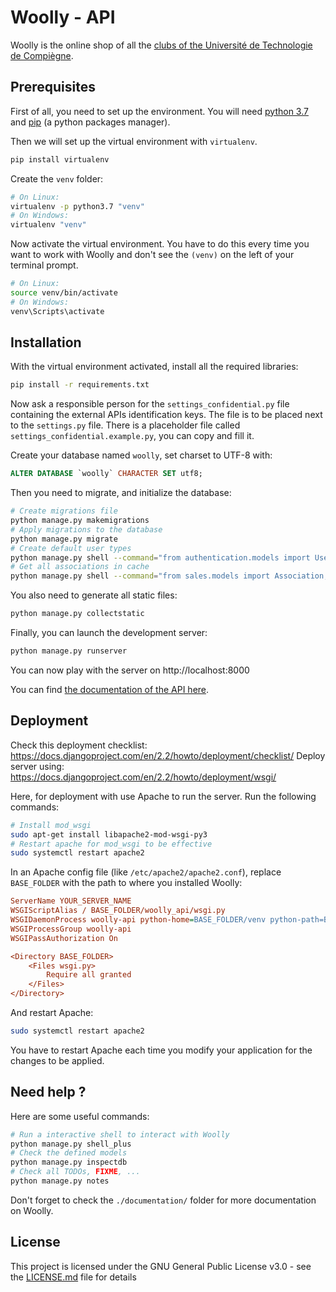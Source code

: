 # Woolly - API

Woolly is the online shop of all the [clubs of the Université de Technologie de Compiègne](https://assos.utc.fr/woolly/).


## Prerequisites

First of all, you need to set up the environment.
You will need [python 3.7](https://www.python.org/downloads/) and [pip](https://pypi.org/project/pip/) (a python packages manager).


Then we will set up the virtual environment with `virtualenv`.
```bash
pip install virtualenv
```

Create the `venv` folder:
```bash
# On Linux:
virtualenv -p python3.7 "venv"
# On Windows:
virtualenv "venv"
```

Now activate the virtual environment. You have to do this every time you want to work with Woolly and don't see the `(venv)` on the left of your terminal prompt.
```bash
# On Linux:
source venv/bin/activate
# On Windows:
venv\Scripts\activate
```


## Installation

With the virtual environment activated, install all the required libraries:
```bash
pip install -r requirements.txt
```


Now ask a responsible person for the `settings_confidential.py` file containing the external APIs identification keys. The file is to be placed next to the `settings.py` file. There is a placeholder file called `settings_confidential.example.py`, you can copy and fill it.


Create your database named `woolly`, set charset to UTF-8 with:
```sql
ALTER DATABASE `woolly` CHARACTER SET utf8;
```

Then you need to migrate, and initialize the database:
```bash
# Create migrations file
python manage.py makemigrations
# Apply migrations to the database
python manage.py migrate
# Create default user types
python manage.py shell --command="from authentication.models import UserType; UserType.init_defaults()"
# Get all associations in cache
python manage.py shell --command="from sales.models import Association; Association.objects.get_with_api_data()"
```

You also need to generate all static files:
```bash
python manage.py collectstatic
```

Finally, you can launch the development server:
```bash
python manage.py runserver
```

You can now play with the server on http://localhost:8000

You can find [the documentation of the API here](./documentation/api.md).

## Deployment

Check this deployment checklist: https://docs.djangoproject.com/en/2.2/howto/deployment/checklist/
Deploy server using: https://docs.djangoproject.com/en/2.2/howto/deployment/wsgi/

Here, for deployment with use Apache to run the server. Run the following commands:
```bash
# Install mod_wsgi
sudo apt-get install libapache2-mod-wsgi-py3
# Restart apache for mod_wsgi to be effective
sudo systemctl restart apache2
```

In an Apache config file (like `/etc/apache2/apache2.conf`), replace `BASE_FOLDER` with the path to where you installed Woolly:
```ini
ServerName YOUR_SERVER_NAME
WSGIScriptAlias / BASE_FOLDER/woolly_api/wsgi.py
WSGIDaemonProcess woolly-api python-home=BASE_FOLDER/venv python-path=BASE_FOLDER 
WSGIProcessGroup woolly-api
WSGIPassAuthorization On

<Directory BASE_FOLDER>
    <Files wsgi.py>
        Require all granted
    </Files>
</Directory>
```
And restart Apache:
```bash
sudo systemctl restart apache2
```

You have to restart Apache each time you modify your application for the changes to be applied.

## Need help ?

Here are some useful commands:
```bash
# Run a interactive shell to interact with Woolly
python manage.py shell_plus
# Check the defined models
python manage.py inspectdb
# Check all TODOs, FIXME, ...
python manage.py notes
```

Don't forget to check the `./documentation/` folder for more documentation on Woolly.

## License

This project is licensed under the GNU General Public License v3.0 - see the [LICENSE.md](LICENSE.md) file for details
